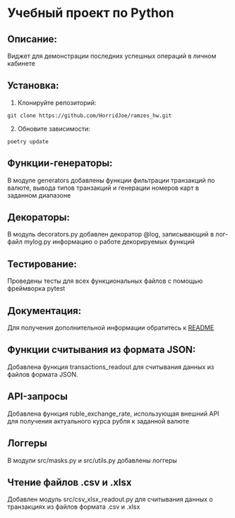 # Учебный проект по Python

## Описание:

Виджет для демонстрации последних успешных операций в личном кабинете

## Установка:
1. Клонируйте репозиторий:
```
git clone https://github.com/HorridJoe/ramzes_hw.git
```
2. Обновите зависимости:
```
poetry update
```
## Функции-генераторы:
В модуле generators добавлены функции фильтрации транзакций по валюте,
вывода типов транзакций и генерации номеров карт в заданном диапазоне
## Декораторы:
В модуль decorators.py добавлен декоратор @log, записывающий в лог-файл mylog.py информацию о работе декорируемых функций
## Тестирование:
Проведены тесты для всех функциональных файлов с помощью фреймворка pytest
## Документация:
Для получения дополнительной информации обратитесь к [README](.\README.md)
## Функции считывания из формата JSON:
Добавлена функция transactions_readout для считывания данных из файлов формата JSON.
## API-запросы
Добавлена функция ruble_exchange_rate, использующая внешний API для получения актуального курса рубля
к заданной валюте
## Логгеры
В модули src/masks.py и src/utils.py добавлены логгеры
## Чтение файлов .csv и .xlsx
Добавлен модуль src/csv_xlsx_readout.py для считывания данных о транзакциях из файлов формата .csv и .xlsx